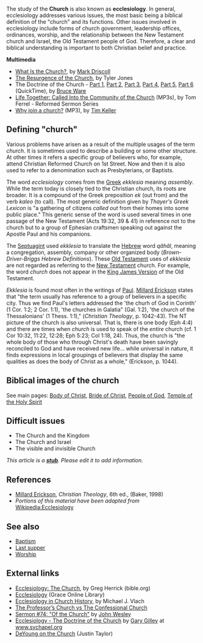 The study of the **Church** is also known as **ecclesiology**. In
general, ecclesiology addresses various issues, the most basic
being a biblical definition of the "church" and its functions.
Other issues involved in ecclesiology include forms of church
government, leadership offices, ordinances, worship, and the
relationship between the New Testament church and Israel, the Old
Testament people of God. Therefore, a clear and biblical
understanding is important to both Christian belief and practice.

**Multimedia**

-   [What Is the Church?](http://media.desiringgod.org/audio/events/20090604_driscoll.mp3),
    by [Mark Driscoll](Mark_Driscoll "Mark Driscoll")
-   [The Resurgence of the Church](http://media.desiringgod.org/audio/events/20090604_jones.mp3),
    by Tyler Jones
-   The Doctrine of the Church -
    [Part 1](http://www.biblicaltraining.org/audio/TH504/theology_2_20_QT-high.mov),
    [Part 2](http://www.biblicaltraining.org/audio/TH504/theology_2_21_QT-high.mov),
    [Part 3](http://www.biblicaltraining.org/audio/TH504/theology_2_22_QT-high.mov),
    [Part 4](http://www.biblicaltraining.org/audio/TH504/theology_2_23_QT-high.mov),
    [Part 5](http://www.biblicaltraining.org/audio/TH504/theology_2_24_QT-high.mov),
    [Part 6](http://www.biblicaltraining.org/audio/TH504/theology_2_25_QT-high.mov)
    (QuickTime), by [Bruce Ware](Bruce_Ware "Bruce Ware")
-   [Life Together: Called Into the Community of the Church](http://www.monergism.com/thethreshold/articles/onsite/lifetogether.html)
    (MP3s), by Tom Ferrel - Reformed Sermon Series
-   [Why join a church?](http://download.redeemer.com/rpcsermons/QandA/Why_join_a_church.mp3)
    (MP3), by [Tim Keller](Tim_Keller "Tim Keller")

## Defining "church"

Various problems have arisen as a result of the multiple usages of
the term *church*. It is sometimes used to describe a building or
some other structure. At other times it refers a specific group of
believers who, for example, attend Christian Reformed Church on 1st
Street. Now and then it is also used to refer to a denomination
such as Presbyterians, or Baptists.

The word *ecclesiology* comes from the [Greek](Greek "Greek")
*ekklesia* meaning *assembly*. While the term today is closely tied
to the Christian church, its roots are broader. It is a compound of
the Greek preposition *ek* (out from) and the verb *kaleo* (to
call). The most generic definition given by
*Thayer's Greek Lexicon* is "a gathering of citizens *called out*
from their homes into some public place." This generic sense of the
word is used several times in one passage of the New Testament
(Acts 19:32, 39 & 41) in reference not to the church but to a group
of Ephesian craftsmen speaking out against the Apostle Paul and his
companions.

The [Septuagint](Septuagint "Septuagint") used *ekklesia* to
translate the [Hebrew](Hebrew "Hebrew") word *qâhâl*, meaning a
congregation, assembly, company or other organized body
(*Brown-Driver-Briggs Hebrew Definitions*). These
[Old Testament](Old_Testament "Old Testament") uses of *ekklesia*
are not regarded as referring to the
[New Testament](New_Testament "New Testament") church. For example,
the word *church* does not appear in the
[King James Version](King_James_Version "King James Version") of
the Old Testament.

*Ekklesia* is found most often in the writings of
[Paul](Paul "Paul").
[Millard Erickson](Millard_Erickson "Millard Erickson") states that
"the term usually has reference to a group of believers in a
specific city. Thus we find Paul's letters addressed the 'the churh
of God in Corinth' (1 Cor. 1:2; 2 Cor. 1:1), 'the churches in
Galatia" (Gal. 1:2), 'the church of the Thessalonians' (1 Thess.
1:1)," (*Christian Theology*, p. 1042-43). The NT picture of the
church is also universal. That is, there is one body (Eph 4:4) and
there are times when *church* is used to speak of the *entire*
church (cf. 1 Cor 10:32, 11:22, 12:28; Eph 5:23; Col 1:18, 24).
Thus, the church is "the whole body of those who through Christ's
death have been savingly reconciled to God and have received new
life... while universal in nature, it finds expressions in local
groupings of believers that display the same qualities as does the
body of Christ as a whole," (Erickson, p. 1044).

## Biblical images of the church

See main pages:
[Body of Christ](index.php?title=Body_of_Christ&action=edit&redlink=1 "Body of Christ (page does not exist)"),
[Bride of Christ](index.php?title=Bride_of_Christ&action=edit&redlink=1 "Bride of Christ (page does not exist)"),
[People of God](index.php?title=People_of_God&action=edit&redlink=1 "People of God (page does not exist)"),
[Temple of the Holy Spirit](index.php?title=Temple_of_the_Holy_Spirit&action=edit&redlink=1 "Temple of the Holy Spirit (page does not exist)")
## Difficult issues

-   The Church and the Kingdom
-   The Church and Israel
-   The visible and invisible Church

*This article is a **[stub](http://www.theopedia.com/Category:Theopedia_stubs "Category:Theopedia stubs")**. Please edit it to add information.*
## References

-   [Millard Erickson](Millard_Erickson "Millard Erickson"),
    *Christian Theology*, 6th ed., (Baker, 1998)
-   *Portions of this material have been adapted from*
    [Wikipedia:Ecclesiology](http://www.wikipedia.org/wiki/Ecclesiology "wikipedia:Ecclesiology")

## See also

-   [Baptism](Baptism "Baptism")
-   [Last supper](Last_supper "Last supper")
-   [Worship](Worship "Worship")

## External links

-   [Ecclesiology: The Church](http://www.bible.org/page.asp?page_id=731),
    by Greg Herrick (bible.org)
-   [Ecclesiology](http://www.graceonlinelibrary.org/theology/church.asp)
    (Grace Online Library)
-   [Ecclesiology in Church History](http://www.theologicalstudies.citymax.com/page/page/1573129.htm),
    by Michael J. Vlach
-   [The Professor’s Church vs The Confessional Church](http://foedusgratiae.blogspot.com/2006/03/professors-church-vs-confessional.html)
-   [Sermon \#74: "Of the Church"](http://gbgm-umc.org/umhistory/wesley/sermons/serm-074.stm)
    by [John Wesley](John_Wesley "John Wesley")
-   [Ecclesiology - The Doctrine of the Church](http://www.svchapel.org/Resources/Lessons/read_lessons.asp?id=4)
    by [Gary Gilley](Gary_Gilley "Gary Gilley") at www.svchapel.org
-   [DeYoung on the Church](http://thegospelcoalition.org/blogs/justintaylor/2010/01/18/deyoung-on-the-church/?utm_source=feedburner&utm_medium=feed&utm_campaign=Feed:+between2worlds+(Between+Two+Worlds))
    (Justin Taylor)




